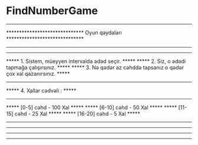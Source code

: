 # FindNumberGame

****************************************************************************
****************************** Oyun qaydaları ******************************
****************************************************************************
*****                                                                  *****
*****   1. Sistem, müeyyen intervalda ədəd seçir.                      *****
*****   2. Siz, o ədədi tapmağa çalışırsınız.                          *****
*****   3. Nə qədər az cəhddə tapsanız o qədər çox xal qazanırsınız.   *****
*****                                                                  *****
*****   4. Xallar cədvəli :                                            *****
*****                                                                  *****
*****      [0-5]   cəhd - 100 Xal                                      *****
*****      [6-10]  cəhd - 50  Xal                                      *****
*****      [11-15] cəhd - 25  Xal                                      *****
*****      [16-20] cəhd - 5   Xal                                      *****
*****                                                                  *****
****************************************************************************
****************************************************************************
****************************************************************************
